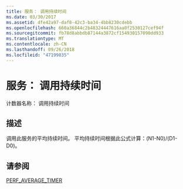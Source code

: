 ```yaml
---
title: 服务： 调用持续时间
ms.date: 03/30/2017
ms.assetid: dfe42a97-daf8-42c3-ba34-4bb8230cdebb
ms.openlocfilehash: 660a36844c2b48324447616aa0f2530127cef94f
ms.sourcegitcommit: fb78d8abbdb87144a3872cf154930157090dd933
ms.translationtype: MT
ms.contentlocale: zh-CN
ms.lasthandoff: 09/26/2018
ms.locfileid: "47199835"
---
```

# <a name="service-calls-duration"></a>服务： 调用持续时间
计数器名称： 调用持续时间  
  
## <a name="description"></a>描述  
 调用此服务的平均持续时间。 平均持续时间根据此公式计算：(N1-N0)/(D1-D0)。  
  
## <a name="see-also"></a>请参阅  
 [PERF_AVERAGE_TIMER](https://go.microsoft.com/fwlink/?LinkID=95015)
